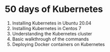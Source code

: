 # 50 days of Kubernetes

1. Installing Kubernetes in Ubuntu 20.04
2. Installing Kubernetes in Centos 7
3. Understanding the Kubernetes cluster
4. Basic walkthrough of the commands
5. Deploying Docker containers on Kubernetes
 


